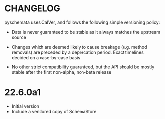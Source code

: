 # CHANGELOG

pyschemata uses CalVer, and follows the following simple versioning policy:

- Data is never guaranteed to be stable as it always matches the upstream
  source

- Changes which are deemed likely to cause breakage (e.g. method removals) are
  preceded by a deprecation period. Exact timelines decided on a case-by-case basis

- No other strict compatibility guaranteed, but the API should be mostly stable
  after the first non-alpha, non-beta release

# 22.6.0a1

- Initial version
- Include a vendored copy of SchemaStore
